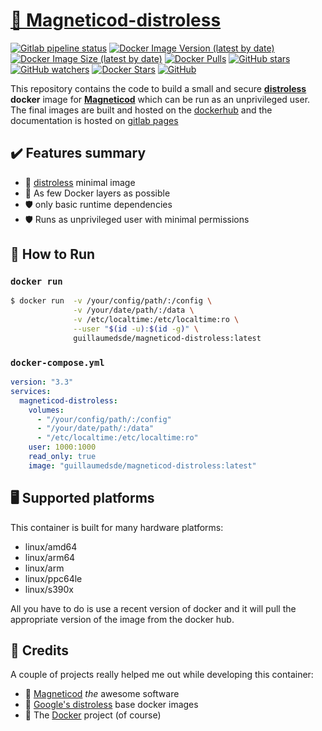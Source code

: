 # [🐋 Magneticod-distroless](https://github.com/guillaumedsde/magneticod-distroless)

[![Gitlab pipeline status](https://img.shields.io/gitlab/pipeline/guillaumedsde/magneticod-distroless)](https://guillaumedsde.gitlab.io/magneticod-distroless/)
[![Docker Image Version (latest by date)](https://img.shields.io/docker/v/guillaumedsde/magneticod-distroless)](https://hub.docker.com/r/guillaumedsde/magneticod-distroless/tags)
[![Docker Image Size (latest by date)](https://img.shields.io/docker/image-size/guillaumedsde/magneticod-distroless)](https://hub.docker.com/r/guillaumedsde/magneticod-distroless)
[![Docker Pulls](https://img.shields.io/docker/pulls/guillaumedsde/magneticod-distroless)](https://hub.docker.com/r/guillaumedsde/magneticod-distroless)
[![GitHub stars](https://img.shields.io/github/stars/guillaumedsde/magneticod-distroless?label=Github%20stars)](https://github.com/guillaumedsde/magneticod-distroless)
[![GitHub watchers](https://img.shields.io/github/watchers/guillaumedsde/magneticod-distroless?label=Github%20Watchers)](https://github.com/guillaumedsde/magneticod-distroless)
[![Docker Stars](https://img.shields.io/docker/stars/guillaumedsde/magneticod-distroless)](https://hub.docker.com/r/guillaumedsde/magneticod-distroless)
[![GitHub](https://img.shields.io/github/license/guillaumedsde/magneticod-distroless)](https://github.com/guillaumedsde/magneticod-distroless/blob/master/LICENSE.md)

This repository contains the code to build a small and secure **[distroless](https://github.com/GoogleContainerTools/distroless)** **docker** image for **[Magneticod](https://github.com/Magneticod/Magneticod)** which can be run as an unprivileged user.
The final images are built and hosted on the [dockerhub](https://hub.docker.com/r/guillaumedsde/magneticod-distroless) and the documentation is hosted on [gitlab pages](https://guillaumedsde.gitlab.io/magneticod-distroless/)

## ✔️ Features summary

- 🥑 [distroless](https://github.com/GoogleContainerTools/distroless) minimal image
- 🤏 As few Docker layers as possible
- 🛡️ only basic runtime dependencies
- 🛡️ Runs as unprivileged user with minimal permissions

## 🏁 How to Run

### `docker run`

```bash
$ docker run  -v /your/config/path/:/config \
              -v /your/date/path/:/data \
              -v /etc/localtime:/etc/localtime:ro \
              --user "$(id -u):$(id -g)" \
              guillaumedsde/magneticod-distroless:latest
```

### `docker-compose.yml`

```yaml
version: "3.3"
services:
  magneticod-distroless:
    volumes:
      - "/your/config/path/:/config"
      - "/your/date/path/:/data"
      - "/etc/localtime:/etc/localtime:ro"
    user: 1000:1000
    read_only: true
    image: "guillaumedsde/magneticod-distroless:latest"
```

## 🖥️ Supported platforms

This container is built for many hardware platforms:

- linux/amd64
- linux/arm64
- linux/arm
- linux/ppc64le
- linux/s390x

All you have to do is use a recent version of docker and it will pull the appropriate version of the image from the docker hub.

## 🙏 Credits

A couple of projects really helped me out while developing this container:

- 💽 [Magneticod](https://github.com/boramalper/magnetico) _the_ awesome software
- 🥑 [Google's distroless](https://github.com/GoogleContainerTools/distroless) base docker images
- 🐋 The [Docker](https://github.com/docker) project (of course)
